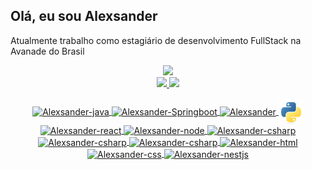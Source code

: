 
<div id="header">

<h2> Olá, eu sou Alexsander </h2> 

Atualmente trabalho como estagiário de desenvolvimento FullStack na Avanade do Brasil

<div id="header" align="center">
  <img src="https://media.giphy.com/media/gjrYDwbjnK8x36xZIO/giphy.gif" height="300">
</div>

<div align="center">
  <a href="https://github.com/silvaalexsander">
  <img height="180em" src="https://github-readme-stats.vercel.app/api?username=silvaalexsander&show_icons=true&theme=dracula&include_all_commits=true&count_private=false"/>
  <img height="180em" src="https://github-readme-stats.vercel.app/api/top-langs/?username=silvaalexsander&layout=compact&langs_count=7&theme=dracula"/>
</div>


  
<div align="center">
<div style="display: inline_block"><br>
  <img align="center" title="java" alt="Alexsander-java" height="40" width="40"  <img src="https://cdn.worldvectorlogo.com/logos/java-4.svg" /> 
  <img align="center" title="spring-boot" alt="Alexsander-Springboot" height="40" width="40"   <img src="https://cdn.worldvectorlogo.com/logos/spring-3.svg" />
  <img align="center" title="mysql" alt="Alexsander" height="40" width="40" <img src="https://cdn.worldvectorlogo.com/logos/mysql-6.svg" />
  <img align="center" title="python" alt="Alexsander-Python" height="40" width="40" src="https://raw.githubusercontent.com/devicons/devicon/master/icons/python/python-original.svg">
  <img align="center" title="reactJS" alt="Alexsander-react" height="40" width="40" src="https://cdn.worldvectorlogo.com/logos/react-2.svg">
  <img align="center" title="nodeJS" alt="Alexsander-node" height="40" width="40" src="https://cdn.worldvectorlogo.com/logos/nodejs-icon.svg">
  <img align="center" title="C#" alt="Alexsander-csharp" height="40" width="40" src="https://cdn.worldvectorlogo.com/logos/c--4.svg">
  <img align="center" title="javascript" alt="Alexsander-csharp" height="40" width="40" src="https://cdn.worldvectorlogo.com/logos/logo-javascript.svg">
  <img align="center" title="typeascript" alt="Alexsander-csharp" height="40" width="40" src="https://cdn.worldvectorlogo.com/logos/typescript.svg">
  <img align="center" title="HTML" alt="Alexsander-html" height="40" width="40" src="https://cdn.worldvectorlogo.com/logos/html-1.svg">
  <img align="center" title="CSS" alt="Alexsander-css" height="40" width="40" src="https://cdn.worldvectorlogo.com/logos/css-3.svg">
  <img align="center" title="nestJS" alt="Alexsander-nestjs" height="40" width="40" src="https://cdn.worldvectorlogo.com/logos/nestjs.svg">

  
  
  
  <!--### Contate-me:
</div>
<div align="center">
 <a href="#" target="_blank"><img src="https://img.shields.io/badge/WhatsApp-25D366?style=for-the-badge&logo=whatsapp&logoColor=white" target="blank"></a>        
 <a href = "alesongandpraise@gmail.com"><img src="https://img.shields.io/badge/-Gmail-%23333?style=for-the-badge&logo=gmail&logoColor=white" target="blank"></a>
 <a href="https://www.linkedin.com/in/alexsander-silva-1708/" target="blank"><img src="https://img.shields.io/badge/-LinkedIn-%230077B5?style=for-the-badge&logo=linkedin&logoColor=white" target="_blank"></a> 
 <a href="https://www.instagram.com/alexsand.er/" target="blank"><img src="https://img.shields.io/badge/-Instagram-%23E4405F?style=for-the-badge&logo=instagram&logoColor=white" target="_blank"></a>

</div>
-->
